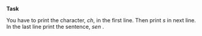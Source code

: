 **Task**

You have to print the character, *ch*, in the first line. Then print *s* in next line. In the last line print the sentence, *sen* .
